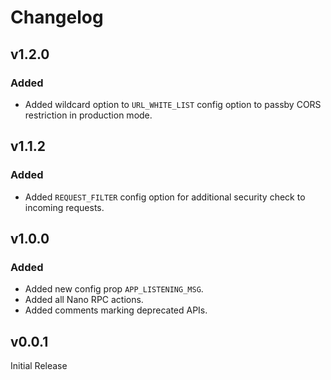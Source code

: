 # Changelog

## v1.2.0

### Added

- Added wildcard option to `URL_WHITE_LIST` config option to passby CORS restriction in production mode.

## v1.1.2

### Added

- Added `REQUEST_FILTER` config option for additional security check to incoming requests.

## v1.0.0

### Added
- Added new config prop `APP_LISTENING_MSG`.
- Added all Nano RPC actions. 
- Added comments marking deprecated APIs.

## v0.0.1
Initial Release